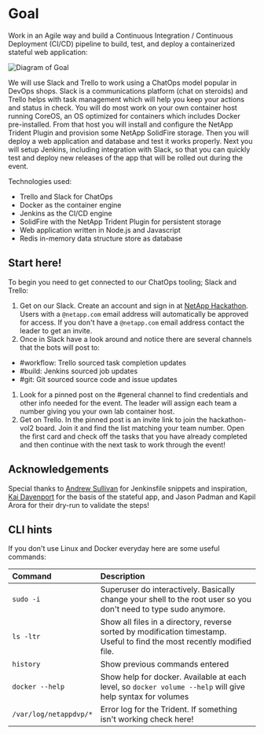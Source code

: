# Goal #
Work in an Agile way and build a Continuous Integration / Continuous Deployment (CI/CD) pipeline to build, test, and deploy a containerized stateful web application:

![Diagram of Goal](https://cloud.githubusercontent.com/assets/917241/22088722/60f5e71a-dde6-11e6-8307-0160f2cc6ca8.png)

We will use Slack and Trello to work using a ChatOps model popular in DevOps shops.  Slack is a communications platform (chat on steroids) and Trello helps with task management which will help you keep your actions and status in check.  You will do most work on your own container host running CoreOS, an OS optimized for containers which includes Docker pre-installed.  From that host you will install and configure the NetApp Trident Plugin and provision some NetApp SolidFire storage.  Then you will deploy a web application and database and test it works properly.  Next you will setup Jenkins, including integration with Slack, so that you can quickly test and deploy new releases of the app that will be rolled out during the event.

Technologies used:

- Trello and Slack for ChatOps
- Docker as the container engine
- Jenkins as the CI/CD engine
- SolidFire with the NetApp Trident Plugin for persistent storage
- Web application written in Node.js and Javascript
- Redis in-memory data structure store as database

## Start here! ##
To begin you need to get connected to our ChatOps tooling; Slack and Trello:

1. Get on our Slack. Create an account and sign in at [NetApp Hackathon](https://netapp-hackathon.slack.com/). Users with a `@netapp.com` email address will automatically be approved for access.  If you don't have a `@netapp.com` email address contact the leader to get an invite.
1. Once in Slack have a look around and notice there are several channels that the bots will post to:
 - \#workflow: Trello sourced task completion updates
 - \#build: Jenkins sourced job updates
 - \#git: Git sourced source code and issue updates
1. Look for a pinned post on the #general channel to find credentials and other info needed for the event.  The leader will assign each team a number giving you your own lab container host.
1. Get on Trello.  In the pinned post is an invite link to join the hackathon-vol2 board.  Join it and find the list matching your team number.  Open the first card and check off the tasks that you have already completed and then continue with the next task to work through the event!

## Acknowledgements ##

Special thanks to [Andrew Sullivan](https://github.com/acsulli) for Jenkinsfile snippets and inspiration, [Kai Davenport](https://github.com/binocarlos) for the basis of the stateful app, and Jason Padman and Kapil Arora for their dry-run to validate the steps!

## CLI hints ##

If you don't use Linux and Docker everyday here are some useful commands:

| Command                        | Description     |
| :----------------------------- | :----------------------------------------------------------------------------------------------------------------------- |
| `sudo -i`                      | Superuser do interactively.  Basically change your shell to the root user so you don't need to type sudo anymore.        |
| `ls -ltr`                      | Show all files in a directory, reverse sorted by modification timestamp.  Useful to find the most recently modified file.|
| `history`                      | Show previous commands entered                                                                                           |
| `docker --help`                | Show help for docker.  Available at each level, so `docker volume --help` will give help syntax for volumes              |
| `/var/log/netappdvp/*`         | Error log for the Trident.  If something isn't working check here!                                                          |
